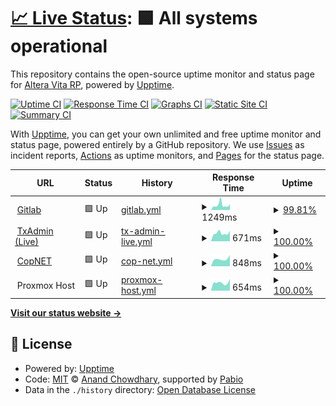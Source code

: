 # [📈 Live Status](https://alteravitarp.github.io/upptime): <!--live status--> **🟩 All systems operational**

This repository contains the open-source uptime monitor and status page for [Altera Vita RP](https://discord.gg/alteravita), powered by [Upptime](https://github.com/upptime/upptime).

[![Uptime CI](https://github.com/alteravitarp/upptime/workflows/Uptime%20CI/badge.svg)](https://github.com/alteravitarp/upptime/actions?query=workflow%3A%22Uptime+CI%22)
[![Response Time CI](https://github.com/alteravitarp/upptime/workflows/Response%20Time%20CI/badge.svg)](https://github.com/alteravitarp/upptime/actions?query=workflow%3A%22Response+Time+CI%22)
[![Graphs CI](https://github.com/alteravitarp/upptime/workflows/Graphs%20CI/badge.svg)](https://github.com/alteravitarp/upptime/actions?query=workflow%3A%22Graphs+CI%22)
[![Static Site CI](https://github.com/alteravitarp/upptime/workflows/Static%20Site%20CI/badge.svg)](https://github.com/alteravitarp/upptime/actions?query=workflow%3A%22Static+Site+CI%22)
[![Summary CI](https://github.com/alteravitarp/upptime/workflows/Summary%20CI/badge.svg)](https://github.com/alteravitarp/upptime/actions?query=workflow%3A%22Summary+CI%22)

With [Upptime](https://upptime.js.org), you can get your own unlimited and free uptime monitor and status page, powered entirely by a GitHub repository. We use [Issues](https://github.com/alteravitarp/upptime/issues) as incident reports, [Actions](https://github.com/alteravitarp/upptime/actions) as uptime monitors, and [Pages](https://alteravitarp.github.io/upptime) for the status page.

<!--start: status pages-->
<!-- This summary is generated by Upptime (https://github.com/upptime/upptime) -->
<!-- Do not edit this manually, your changes will be overwritten -->
<!-- prettier-ignore -->
| URL | Status | History | Response Time | Uptime |
| --- | ------ | ------- | ------------- | ------ |
| <img alt="" src="https://icons.duckduckgo.com/ip3/git.r3ktm8.de.ico" height="13"> [Gitlab](https://git.r3ktm8.de) | 🟩 Up | [gitlab.yml](https://github.com/alteravitarp/upptime/commits/HEAD/history/gitlab.yml) | <details><summary><img alt="Response time graph" src="./graphs/gitlab/response-time-week.png" height="20"> 1249ms</summary><br><a href="https://alteravitarp.github.io/upptime/history/gitlab"><img alt="Response time 1075" src="https://img.shields.io/endpoint?url=https%3A%2F%2Fraw.githubusercontent.com%2Falteravitarp%2Fupptime%2FHEAD%2Fapi%2Fgitlab%2Fresponse-time.json"></a><br><a href="https://alteravitarp.github.io/upptime/history/gitlab"><img alt="24-hour response time 1413" src="https://img.shields.io/endpoint?url=https%3A%2F%2Fraw.githubusercontent.com%2Falteravitarp%2Fupptime%2FHEAD%2Fapi%2Fgitlab%2Fresponse-time-day.json"></a><br><a href="https://alteravitarp.github.io/upptime/history/gitlab"><img alt="7-day response time 1249" src="https://img.shields.io/endpoint?url=https%3A%2F%2Fraw.githubusercontent.com%2Falteravitarp%2Fupptime%2FHEAD%2Fapi%2Fgitlab%2Fresponse-time-week.json"></a><br><a href="https://alteravitarp.github.io/upptime/history/gitlab"><img alt="30-day response time 1084" src="https://img.shields.io/endpoint?url=https%3A%2F%2Fraw.githubusercontent.com%2Falteravitarp%2Fupptime%2FHEAD%2Fapi%2Fgitlab%2Fresponse-time-month.json"></a><br><a href="https://alteravitarp.github.io/upptime/history/gitlab"><img alt="1-year response time 1075" src="https://img.shields.io/endpoint?url=https%3A%2F%2Fraw.githubusercontent.com%2Falteravitarp%2Fupptime%2FHEAD%2Fapi%2Fgitlab%2Fresponse-time-year.json"></a></details> | <details><summary><a href="https://alteravitarp.github.io/upptime/history/gitlab">99.81%</a></summary><a href="https://alteravitarp.github.io/upptime/history/gitlab"><img alt="All-time uptime 99.81%" src="https://img.shields.io/endpoint?url=https%3A%2F%2Fraw.githubusercontent.com%2Falteravitarp%2Fupptime%2FHEAD%2Fapi%2Fgitlab%2Fuptime.json"></a><br><a href="https://alteravitarp.github.io/upptime/history/gitlab"><img alt="24-hour uptime 100.00%" src="https://img.shields.io/endpoint?url=https%3A%2F%2Fraw.githubusercontent.com%2Falteravitarp%2Fupptime%2FHEAD%2Fapi%2Fgitlab%2Fuptime-day.json"></a><br><a href="https://alteravitarp.github.io/upptime/history/gitlab"><img alt="7-day uptime 99.81%" src="https://img.shields.io/endpoint?url=https%3A%2F%2Fraw.githubusercontent.com%2Falteravitarp%2Fupptime%2FHEAD%2Fapi%2Fgitlab%2Fuptime-week.json"></a><br><a href="https://alteravitarp.github.io/upptime/history/gitlab"><img alt="30-day uptime 99.96%" src="https://img.shields.io/endpoint?url=https%3A%2F%2Fraw.githubusercontent.com%2Falteravitarp%2Fupptime%2FHEAD%2Fapi%2Fgitlab%2Fuptime-month.json"></a><br><a href="https://alteravitarp.github.io/upptime/history/gitlab"><img alt="1-year uptime 99.81%" src="https://img.shields.io/endpoint?url=https%3A%2F%2Fraw.githubusercontent.com%2Falteravitarp%2Fupptime%2FHEAD%2Fapi%2Fgitlab%2Fuptime-year.json"></a></details>
| <img alt="" src="https://icons.duckduckgo.com/ip3/txadmin.avoro.alteravitarp.de.ico" height="13"> [TxAdmin (Live)](https://txadmin.avoro.alteravitarp.de) | 🟩 Up | [tx-admin-live.yml](https://github.com/alteravitarp/upptime/commits/HEAD/history/tx-admin-live.yml) | <details><summary><img alt="Response time graph" src="./graphs/tx-admin-live/response-time-week.png" height="20"> 671ms</summary><br><a href="https://alteravitarp.github.io/upptime/history/tx-admin-live"><img alt="Response time 831" src="https://img.shields.io/endpoint?url=https%3A%2F%2Fraw.githubusercontent.com%2Falteravitarp%2Fupptime%2FHEAD%2Fapi%2Ftx-admin-live%2Fresponse-time.json"></a><br><a href="https://alteravitarp.github.io/upptime/history/tx-admin-live"><img alt="24-hour response time 776" src="https://img.shields.io/endpoint?url=https%3A%2F%2Fraw.githubusercontent.com%2Falteravitarp%2Fupptime%2FHEAD%2Fapi%2Ftx-admin-live%2Fresponse-time-day.json"></a><br><a href="https://alteravitarp.github.io/upptime/history/tx-admin-live"><img alt="7-day response time 671" src="https://img.shields.io/endpoint?url=https%3A%2F%2Fraw.githubusercontent.com%2Falteravitarp%2Fupptime%2FHEAD%2Fapi%2Ftx-admin-live%2Fresponse-time-week.json"></a><br><a href="https://alteravitarp.github.io/upptime/history/tx-admin-live"><img alt="30-day response time 701" src="https://img.shields.io/endpoint?url=https%3A%2F%2Fraw.githubusercontent.com%2Falteravitarp%2Fupptime%2FHEAD%2Fapi%2Ftx-admin-live%2Fresponse-time-month.json"></a><br><a href="https://alteravitarp.github.io/upptime/history/tx-admin-live"><img alt="1-year response time 831" src="https://img.shields.io/endpoint?url=https%3A%2F%2Fraw.githubusercontent.com%2Falteravitarp%2Fupptime%2FHEAD%2Fapi%2Ftx-admin-live%2Fresponse-time-year.json"></a></details> | <details><summary><a href="https://alteravitarp.github.io/upptime/history/tx-admin-live">100.00%</a></summary><a href="https://alteravitarp.github.io/upptime/history/tx-admin-live"><img alt="All-time uptime 96.19%" src="https://img.shields.io/endpoint?url=https%3A%2F%2Fraw.githubusercontent.com%2Falteravitarp%2Fupptime%2FHEAD%2Fapi%2Ftx-admin-live%2Fuptime.json"></a><br><a href="https://alteravitarp.github.io/upptime/history/tx-admin-live"><img alt="24-hour uptime 100.00%" src="https://img.shields.io/endpoint?url=https%3A%2F%2Fraw.githubusercontent.com%2Falteravitarp%2Fupptime%2FHEAD%2Fapi%2Ftx-admin-live%2Fuptime-day.json"></a><br><a href="https://alteravitarp.github.io/upptime/history/tx-admin-live"><img alt="7-day uptime 100.00%" src="https://img.shields.io/endpoint?url=https%3A%2F%2Fraw.githubusercontent.com%2Falteravitarp%2Fupptime%2FHEAD%2Fapi%2Ftx-admin-live%2Fuptime-week.json"></a><br><a href="https://alteravitarp.github.io/upptime/history/tx-admin-live"><img alt="30-day uptime 99.89%" src="https://img.shields.io/endpoint?url=https%3A%2F%2Fraw.githubusercontent.com%2Falteravitarp%2Fupptime%2FHEAD%2Fapi%2Ftx-admin-live%2Fuptime-month.json"></a><br><a href="https://alteravitarp.github.io/upptime/history/tx-admin-live"><img alt="1-year uptime 96.19%" src="https://img.shields.io/endpoint?url=https%3A%2F%2Fraw.githubusercontent.com%2Falteravitarp%2Fupptime%2FHEAD%2Fapi%2Ftx-admin-live%2Fuptime-year.json"></a></details>
| <img alt="" src="https://icons.duckduckgo.com/ip3/gov.alteravitarp.de.ico" height="13"> [CopNET](https://gov.alteravitarp.de) | 🟩 Up | [cop-net.yml](https://github.com/alteravitarp/upptime/commits/HEAD/history/cop-net.yml) | <details><summary><img alt="Response time graph" src="./graphs/cop-net/response-time-week.png" height="20"> 848ms</summary><br><a href="https://alteravitarp.github.io/upptime/history/cop-net"><img alt="Response time 845" src="https://img.shields.io/endpoint?url=https%3A%2F%2Fraw.githubusercontent.com%2Falteravitarp%2Fupptime%2FHEAD%2Fapi%2Fcop-net%2Fresponse-time.json"></a><br><a href="https://alteravitarp.github.io/upptime/history/cop-net"><img alt="24-hour response time 1090" src="https://img.shields.io/endpoint?url=https%3A%2F%2Fraw.githubusercontent.com%2Falteravitarp%2Fupptime%2FHEAD%2Fapi%2Fcop-net%2Fresponse-time-day.json"></a><br><a href="https://alteravitarp.github.io/upptime/history/cop-net"><img alt="7-day response time 848" src="https://img.shields.io/endpoint?url=https%3A%2F%2Fraw.githubusercontent.com%2Falteravitarp%2Fupptime%2FHEAD%2Fapi%2Fcop-net%2Fresponse-time-week.json"></a><br><a href="https://alteravitarp.github.io/upptime/history/cop-net"><img alt="30-day response time 871" src="https://img.shields.io/endpoint?url=https%3A%2F%2Fraw.githubusercontent.com%2Falteravitarp%2Fupptime%2FHEAD%2Fapi%2Fcop-net%2Fresponse-time-month.json"></a><br><a href="https://alteravitarp.github.io/upptime/history/cop-net"><img alt="1-year response time 845" src="https://img.shields.io/endpoint?url=https%3A%2F%2Fraw.githubusercontent.com%2Falteravitarp%2Fupptime%2FHEAD%2Fapi%2Fcop-net%2Fresponse-time-year.json"></a></details> | <details><summary><a href="https://alteravitarp.github.io/upptime/history/cop-net">100.00%</a></summary><a href="https://alteravitarp.github.io/upptime/history/cop-net"><img alt="All-time uptime 99.96%" src="https://img.shields.io/endpoint?url=https%3A%2F%2Fraw.githubusercontent.com%2Falteravitarp%2Fupptime%2FHEAD%2Fapi%2Fcop-net%2Fuptime.json"></a><br><a href="https://alteravitarp.github.io/upptime/history/cop-net"><img alt="24-hour uptime 100.00%" src="https://img.shields.io/endpoint?url=https%3A%2F%2Fraw.githubusercontent.com%2Falteravitarp%2Fupptime%2FHEAD%2Fapi%2Fcop-net%2Fuptime-day.json"></a><br><a href="https://alteravitarp.github.io/upptime/history/cop-net"><img alt="7-day uptime 100.00%" src="https://img.shields.io/endpoint?url=https%3A%2F%2Fraw.githubusercontent.com%2Falteravitarp%2Fupptime%2FHEAD%2Fapi%2Fcop-net%2Fuptime-week.json"></a><br><a href="https://alteravitarp.github.io/upptime/history/cop-net"><img alt="30-day uptime 99.89%" src="https://img.shields.io/endpoint?url=https%3A%2F%2Fraw.githubusercontent.com%2Falteravitarp%2Fupptime%2FHEAD%2Fapi%2Fcop-net%2Fuptime-month.json"></a><br><a href="https://alteravitarp.github.io/upptime/history/cop-net"><img alt="1-year uptime 99.96%" src="https://img.shields.io/endpoint?url=https%3A%2F%2Fraw.githubusercontent.com%2Falteravitarp%2Fupptime%2FHEAD%2Fapi%2Fcop-net%2Fuptime-year.json"></a></details>
| <img alt="" src="https://icons.duckduckgo.com/ip3/$host_pve.ico" height="13"> Proxmox Host | 🟩 Up | [proxmox-host.yml](https://github.com/alteravitarp/upptime/commits/HEAD/history/proxmox-host.yml) | <details><summary><img alt="Response time graph" src="./graphs/proxmox-host/response-time-week.png" height="20"> 654ms</summary><br><a href="https://alteravitarp.github.io/upptime/history/proxmox-host"><img alt="Response time 633" src="https://img.shields.io/endpoint?url=https%3A%2F%2Fraw.githubusercontent.com%2Falteravitarp%2Fupptime%2FHEAD%2Fapi%2Fproxmox-host%2Fresponse-time.json"></a><br><a href="https://alteravitarp.github.io/upptime/history/proxmox-host"><img alt="24-hour response time 822" src="https://img.shields.io/endpoint?url=https%3A%2F%2Fraw.githubusercontent.com%2Falteravitarp%2Fupptime%2FHEAD%2Fapi%2Fproxmox-host%2Fresponse-time-day.json"></a><br><a href="https://alteravitarp.github.io/upptime/history/proxmox-host"><img alt="7-day response time 654" src="https://img.shields.io/endpoint?url=https%3A%2F%2Fraw.githubusercontent.com%2Falteravitarp%2Fupptime%2FHEAD%2Fapi%2Fproxmox-host%2Fresponse-time-week.json"></a><br><a href="https://alteravitarp.github.io/upptime/history/proxmox-host"><img alt="30-day response time 616" src="https://img.shields.io/endpoint?url=https%3A%2F%2Fraw.githubusercontent.com%2Falteravitarp%2Fupptime%2FHEAD%2Fapi%2Fproxmox-host%2Fresponse-time-month.json"></a><br><a href="https://alteravitarp.github.io/upptime/history/proxmox-host"><img alt="1-year response time 633" src="https://img.shields.io/endpoint?url=https%3A%2F%2Fraw.githubusercontent.com%2Falteravitarp%2Fupptime%2FHEAD%2Fapi%2Fproxmox-host%2Fresponse-time-year.json"></a></details> | <details><summary><a href="https://alteravitarp.github.io/upptime/history/proxmox-host">100.00%</a></summary><a href="https://alteravitarp.github.io/upptime/history/proxmox-host"><img alt="All-time uptime 99.99%" src="https://img.shields.io/endpoint?url=https%3A%2F%2Fraw.githubusercontent.com%2Falteravitarp%2Fupptime%2FHEAD%2Fapi%2Fproxmox-host%2Fuptime.json"></a><br><a href="https://alteravitarp.github.io/upptime/history/proxmox-host"><img alt="24-hour uptime 100.00%" src="https://img.shields.io/endpoint?url=https%3A%2F%2Fraw.githubusercontent.com%2Falteravitarp%2Fupptime%2FHEAD%2Fapi%2Fproxmox-host%2Fuptime-day.json"></a><br><a href="https://alteravitarp.github.io/upptime/history/proxmox-host"><img alt="7-day uptime 100.00%" src="https://img.shields.io/endpoint?url=https%3A%2F%2Fraw.githubusercontent.com%2Falteravitarp%2Fupptime%2FHEAD%2Fapi%2Fproxmox-host%2Fuptime-week.json"></a><br><a href="https://alteravitarp.github.io/upptime/history/proxmox-host"><img alt="30-day uptime 100.00%" src="https://img.shields.io/endpoint?url=https%3A%2F%2Fraw.githubusercontent.com%2Falteravitarp%2Fupptime%2FHEAD%2Fapi%2Fproxmox-host%2Fuptime-month.json"></a><br><a href="https://alteravitarp.github.io/upptime/history/proxmox-host"><img alt="1-year uptime 99.99%" src="https://img.shields.io/endpoint?url=https%3A%2F%2Fraw.githubusercontent.com%2Falteravitarp%2Fupptime%2FHEAD%2Fapi%2Fproxmox-host%2Fuptime-year.json"></a></details>

<!--end: status pages-->

[**Visit our status website →**](https://alteravitarp.github.io/upptime)

## 📄 License

- Powered by: [Upptime](https://github.com/upptime/upptime)
- Code: [MIT](./LICENSE) © [Anand Chowdhary](https://anandchowdhary.com), supported by [Pabio](https://pabio.com)
- Data in the `./history` directory: [Open Database License](https://opendatacommons.org/licenses/odbl/1-0/)
